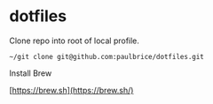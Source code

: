 # dotfiles

Clone repo into root of local profile.

`~/git clone git@github.com:paulbrice/dotfiles.git`

Install Brew

[https://brew.sh](https://brew.sh/)
